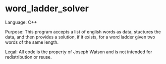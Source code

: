 # word_ladder_solver

Language: C++

Purpose: This program accepts a list of english words as data, stuctures the data, and then provides a solution, if it exists, for a word  ladder given two words of the same length.

Legal: All code is the property of Joseph Watson and is not intended for redistribution or reuse.
